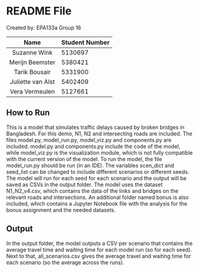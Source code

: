 # README File

Created by: EPA133a Group 16

|       Name        | Student Number |
|:-----------------:|:---------------|
|   Suzanne Wink    | 5130697        |
|  Merijn Beemster  | 5380421        |
|   Tarik Bousair   | 5331900        |
| Juliette van Alst | 5402409        |
|  Vera Vermeulen   | 5127661        |

## How to Run
This is a model that simulates traffic delays caused by broken bridges in Bangladesh. For this demo, N1, N2 and intersecting roads are included. The files model.py, model_run.py, model_viz.py and components.py are included. model.py and components.py include the code of the model, while model_viz.py is the visualization module, which is not fully compatible with the current version of the model. To run the model, the file model_run.py should be run (in an IDE). The variables scen_dict and seed_list can be changed to include different scenarios or different seeds. The model will run for each seed for each scenario and the output will be saved as CSVs in the output folder. The model uses the dataset N1_N2_v4.csv, which contains the data of the links and bridges on the relevant roads and intersections. An additional folder named bonus is also included, which contains a Jupyter Notebook file with the analysis for the bonus assignment and the needed datasets.

## Output
In the output folder, the model outputs a CSV per scenario that contains the average travel time and waiting time for each model run (so for each seed). Next to that, all_scenarios.csv gives the average travel and waiting time for each scenario (so the average across the runs). 

